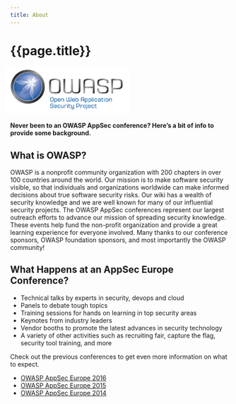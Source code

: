 ```yaml
---
title: About
---
```


# {{page.title}}

<img src="../assets/images/owasp_main_version.jpg" style="width: 20em; margin-left: -0.75em;">

**Never been to an OWASP AppSec conference? Here’s a bit of info to provide some background.**

## What is OWASP?
OWASP is a nonprofit community organization with 200 chapters in over 100 countries around the world. Our mission is to make software security visible, so that individuals and organizations worldwide can make informed decisions about true software security risks. Our wiki has a wealth of security knowledge and we are well known for many of our influential security projects. The OWASP AppSec conferences represent our largest outreach efforts to advance our mission of spreading security knowledge. These events help fund the non-profit organization and provide a great learning experience for everyone involved. Many thanks to our conference sponsors, OWASP foundation sponsors, and most importantly the OWASP community!

## What Happens at an AppSec Europe Conference?

* Technical talks by experts in security, devops and cloud
* Panels to debate tough topics
* Training sessions for hands on learning in top security areas
* Keynotes from industry leaders
* Vendor booths to promote the latest advances in security technology
* A variety of other activities such as recruiting fair, capture the flag, security tool training, and more

Check out the previous conferences to get even more information on what to expect.

* [OWASP AppSec Europe 2016](https://2016.appsec.eu/)
* [OWASP AppSec Europe 2015](https://2015.appsec.eu/)
* [OWASP AppSec Europe 2014](https://2014.appsec.eu/)



